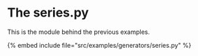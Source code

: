 # The series.py

This is the module behind the previous examples.

{% embed include file="src/examples/generators/series.py" %}


